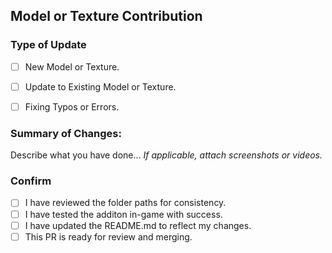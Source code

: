 ## Model or Texture Contribution
### **Type of Update** 
  - [ ] New Model or Texture.
  - [ ] Update to Existing Model or Texture.
  - [ ] Fixing Typos or Errors.



### **Summary of Changes:**
Describe what you have done...
_If applicable, attach screenshots or videos._



### **Confirm**
- [ ] I have reviewed the folder paths for consistency.
- [ ] I have tested the additon in-game with success.
- [ ] I have updated the README.md to reflect my changes.
- [ ] This PR is ready for review and merging.
